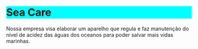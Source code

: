 <!DOCTYPE html>
<html>
  <head>
    <meta charset="utf-8">
    <meta name="viewport" content="width=device-width">
    <title>Sea Care</title>
    <link href="style.css" rel="stylesheet" type="text/css" />
  </head>
  <body>
    <script src="script.js"></script>
    <h1 style="background-color:Aqua;">Sea Care</h1>
    <p>Nossa empresa visa elaborar um aparelho que regula e faz manutenção do nível de acidez das águas dos oceanos para poder salvar mais vidas marinhas.<p/>
  </body>
</html>
